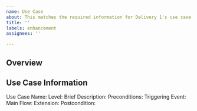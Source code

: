 ```yaml
---
name: Use Case
about: This matches the required information for Delivery 1's use case templates
title: ''
labels: enhancement
assignees: ''

---
```


## Overview


## Use Case Information
Use Case Name: 
Level:
Brief Description:
Preconditions:
Triggering Event:
Main Flow:
Extension:
Postcondition:
